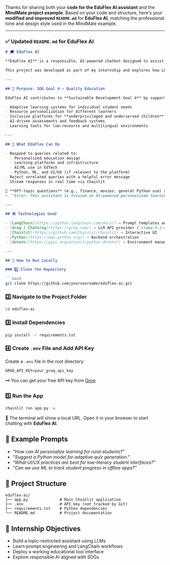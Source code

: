 Thanks for sharing both your **code for the EduFlex AI assistant** and the **MindMate project example**. Based on your code and structure, here's your **modified and improved `README.md`** for **EduFlex AI**, matching the professional tone and design style used in the MindMate example.

---

### ✅ Updated `README.md` for **EduFlex AI**

````markdown
# 🎓 EduFlex AI

**EduFlex AI** is a responsible, AI-powered chatbot designed to assist in building **personalized learning platforms** for underprivileged students. It aligns with **Sustainable Development Goal 4 – Quality Education**, by supporting inclusive and adaptive education powered by artificial intelligence.

This project was developed as part of my internship and explores how LLMs can help deliver **scalable, accessible, and personalized education** to those who need it most.

---

## 🎯 Purpose: SDG Goal 4 – Quality Education

EduFlex AI contributes to **Sustainable Development Goal 4** by supporting:

- Adaptive learning systems for individual student needs
- Resource personalization for different learners
- Inclusive platforms for **underprivileged and underserved children**
- AI-driven assessments and feedback systems
- Learning tools for low-resource and multilingual environments

---

## 🧠 What EduFlex Can Do

- Respond to queries related to:
  - Personalized education design
  - Learning platforms and infrastructure
  - AI/ML use in EdTech
  - Python, ML, and UI/UX (if relevant to the platform)
- Reject unrelated queries with a helpful error message
- Stream responses in real time via Chainlit

🛑 **Off-topic questions** (e.g., finance, movies, general Python use) are blocked with this response:  
> `"Error: This assistant is focused on AI-powered personalized learning systems under SDG 4. Please ask a relevant question or clarify how it's connected to the project."`

---

## 🛠 Technologies Used

- [LangChain](https://python.langchain.com/docs/) – Prompt templates and chaining
- [Groq / ChatGroq](https://groq.com/) – LLM API provider (`llama-3.1-8b-instant`)
- [Chainlit](https://github.com/Chainlit/chainlit) – Interactive UI
- [Python](https://www.python.org/) – Backend orchestration
- [dotenv](https://pypi.org/project/python-dotenv/) – Environment management

---

## 🚀 How to Run Locally

### 1️⃣ Clone the Repository

```bash
git clone https://github.com/yourusername/eduflex-ai.git
````

### 2️⃣ Navigate to the Project Folder

```bash
cd eduflex-ai
```

### 3️⃣ Install Dependencies

```bash
pip install -r requirements.txt
```

### 4️⃣ Create `.env` File and Add API Key

Create a `.env` file in the root directory:

```
GROQ_API_KEY=your_groq_api_key
```

🗝️ You can get your free API key from [Groq](https://groq.com/)

### 5️⃣ Run the App

```bash
chainlit run app.py -w
```

🔗 The terminal will show a local URL. Open it in your browser to start chatting with **EduFlex AI**.



## 💬 Example Prompts

* *"How can AI personalize learning for rural students?"*
* *"Suggest a Python model for adaptive quiz generation."*
* *"What UI/UX practices are best for low-literacy student interfaces?"*
* *"Can we use ML to track student progress in offline apps?"*



## 📁 Project Structure

```
eduflex-ai/
├── app.py              # Main Chainlit application
├── .env                # API key (not tracked by Git)
├── requirements.txt    # Python dependencies
└── README.md           # Project documentation
```



## 🎯 Internship Objectives

* Build a topic-restricted assistant using LLMs
* Learn prompt engineering and LangChain workflows
* Deploy a working educational tool interface
* Explore responsible AI aligned with SDGs


